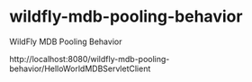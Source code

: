 # wildfly-mdb-pooling-behavior
WildFly MDB Pooling Behavior

http://localhost:8080/wildfly-mdb-pooling-behavior/HelloWorldMDBServletClient